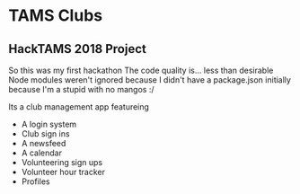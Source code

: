 # TAMS Clubs
## HackTAMS 2018 Project

So this was my first hackathon
The code quality is... less than desirable
Node modules weren't ignored because I didn't have a package.json initially because I'm a stupid with no mangos :/

Its a club management app featureing
- A login system
- Club sign ins
- A newsfeed
- A calendar
- Volunteering sign ups
- Volunteer hour tracker
- Profiles

